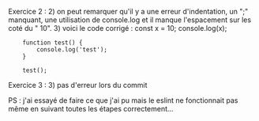 Exercice 2 : 
2) on peut remarquer qu'il y a une erreur d'indentation, un ";" manquant, une utilisation de console.log et il manque l'espacement sur les coté du " 10". 
   3) voici le code corrigé :
        const x = 10;
        console.log(x);
        
        function test() {
            console.log('test');
        }
        
        test();
Exercice 3 :
   3) pas d'erreur lors du commit


   PS : j'ai essayé de faire ce que j'ai pu mais le eslint ne fonctionnait pas même en suivant toutes les étapes correctement... 
